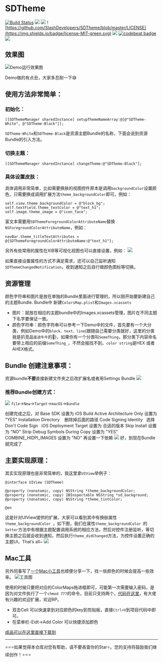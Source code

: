# SDTheme

[![Build Status](https://travis-ci.org/SlashDevelopers/SDTheme.svg?branch=master)](https://travis-ci.org/SlashDevelopers/SDTheme)
![](https://img.shields.io/cocoapods/v/SDTheme.svg?style=flat)
![](https://img.shields.io/cocoapods/p/SDTheme.svg?style=flat)
![https://github.com/SlashDevelopers/SDTheme/blob/master/LICENSE](https://img.shields.io/badge/license-MIT-green.svg)
![](https://img.shields.io/badge/language-ObjectiveC-orange.svg)
[![codebeat badge](https://codebeat.co/badges/52bf47a7-3438-4a1a-bc0a-99f713b0ed59)](https://codebeat.co/projects/github-com-slashdevelopers-sdtheme-master)
![](https://img.shields.io/cocoapods/dt/SDTheme.svg)

## 效果图
![Demo运行效果图](https://upload-images.jianshu.io/upload_images/1457495-c0bfe2bf1302ec9f.gif?imageMogr2/auto-orient/strip)

Demo做的有点丑，大家多忍耐一下😅

## 使用方法非常简单：
### 初始化：
```
[[SDThemeManager sharedInstance] setupThemeNameArray:@[@"SDTheme-White", @"SDTheme-Black"]];
```
`SDTheme-White`和`SDTheme-Black`是资源主题Bundle的名称，下面会说到资源Bundle的引入方法。
### 切换主题：
```
[[SDThemeManager sharedInstance] changeTheme:@"SDTheme-Black"];
```
### 具体设置皮肤：

具体调用非常简单，比如需要换肤的视图控件原本是调用`backgroundColor`设置颜色，只需要换成调用扩展方法`theme_backgroundColor`即可，例如：
```
self.view.theme_backgroundColor = @"block_bg";
self.textField.theme_textColor = @"text_h1";
self.image.theme_image = @"icon_face";
```
富文本需要用`SDThemeForegroundColorAttributeName`替换`NSForegroundColorAttributeName`，例如：
```
navBar.theme_titleTextAttributes = @{SDThemeForegroundColorAttributeName:@"text_h1"};
```

另外有些常用的属性在XIB等可视化视图也可以直接设置，例如：
![](https://upload-images.jianshu.io/upload_images/1457495-babdc4785500a901.png?imageMogr2/auto-orient/strip%7CimageView2/2/w/1240)


如果直接设置属性的方式不满足需求，还可以自己监听通知`SDThemeChangedNotification`，收到通知之后自行做颜色图标等切换。

## 资源管理
颜色字符串和图片是放在单独的Bundle里面进行管理的，所以刚开始要新建自己的主题Bundle.
Bundle中 新建`ColorsMap.plist`和`Images.xcassets`
* 图片：就放在相应的主题bundle中的Images.xcassets管理，图片在不同主题下名字要保证一致。
* 颜色字符串：颜色字符串可以参考一下Demo中的文件，首先要有一个大分类，例如Demo中的`block、text、line`(跟随自己需要分类就好，这里的分类我是扒竞品`富途牛牛`的🤠)，如果你有一个分类叫`SomeThing`，那分类下内容命名要带上相应的前缀`SomeThing_`，不然会报找不到，`color string`是HEX 或者AHEX格式。 


## Bundle 创建注意事项：

资源bundle**不要**直接新建文件夹之后改扩展名或者用Settings Bundle
![](https://upload-images.jianshu.io/upload_images/1457495-f8bde2cbea28cdfa.png?imageMogr2/auto-orient/strip%7CimageView2/2/w/1240)

### 推荐Bundle创建方式：
![](https://upload-images.jianshu.io/upload_images/1457495-502f75d3939458b3.png?imageMogr2/auto-orient/strip%7CimageView2/2/w/1240)
`file`->`New`->`Target`->`macOS`->`Bundle`

创建完成之后，对
Base SDK 设置为 iOS 
Build Active Architecture Only 设置为 "YES"
Installation Directory    删除掉后面的路径
Code Signing Identity   选择 Don't Code Sign  
iOS Deployment Target 设置为 合适的版本
Skip Install 设置为 "NO"
Strip Debug Symbols During Copy 设置为 "YES"
COMBINE_HIDPI_IMAGES 设置为 "NO"
再设置一下依赖
![](https://upload-images.jianshu.io/upload_images/1457495-23f9b0db6eece301.png?imageMogr2/auto-orient/strip%7CimageView2/2/w/1240) 
好，到现在Bundle就完成了

## 主要实现原理：
其实实现原理也是非常简单的，我这里拿`UIView`举例子：

```
@interface UIView (SDTheme)

@property (nonatomic, copy) NSString *theme_backgroundColor;
@property (nonatomic, copy) IBInspectable NSString *sd_background;
@property (nonatomic, copy) NSString *theme_tintColor;

@en
```

这是针对UIView提供的扩展，大家可以看到其中有换肤属性`theme_backgroundColor `，如下图，我们在属性`theme_backgroundColor `的`Setter`方法中有根据主题配置调用系统的相应方法，然后对控件注册监听，等切换主题之后就会收到通知，然后执行`theme_didChanged`方法，为控件设置正确的主题UI，That’s all~ 
![](https://upload-images.jianshu.io/upload_images/1457495-be5e9bcef42b2b14.png?imageMogr2/auto-orient/strip%7CimageView2/2/w/1240)

## Mac工具
另外同事写了[一个Mac小工具](https://github.com/SlashDevelopers/HSThemeColorMap/releases/download/v1.0.0/HSThemeColorMap.zip)也顺便分享一下，找一些颜色的时候会提高一些效率。
![工具图](https://upload-images.jianshu.io/upload_images/1457495-c5f4d92678befdbe.png?imageMogr2/auto-orient/strip%7CimageView2/2/w/1240)

使用的时候只要把对应的ColorMaps拖进框即可，可能第一次需要输入密码，是因为对文件执行了一个`chmod 777`的命令，目前只支持两个，[代码在这里](https://github.com/SlashDevelopers/HSThemeColorMap)，有大佬有兴趣的欢迎扩展，欢迎RP。
* 双击Cell 可以快速拿到对应颜色的key到剪贴板，直接`Ctrl+V`到项目代码中即可。
* 在菜单栏-Eidt->Add Color 可以快捷添加颜色

[成品可以在这里直接下载到](https://github.com/SlashDevelopers/HSThemeColorMap/releases/download/v1.0.0/HSThemeColorMap.zip)

---

⭐⭐⭐如果觉得本仓库对您有帮助，请不要吝啬你的Star⭐。您的支持将鼓励我们继续创作！⭐⭐⭐



